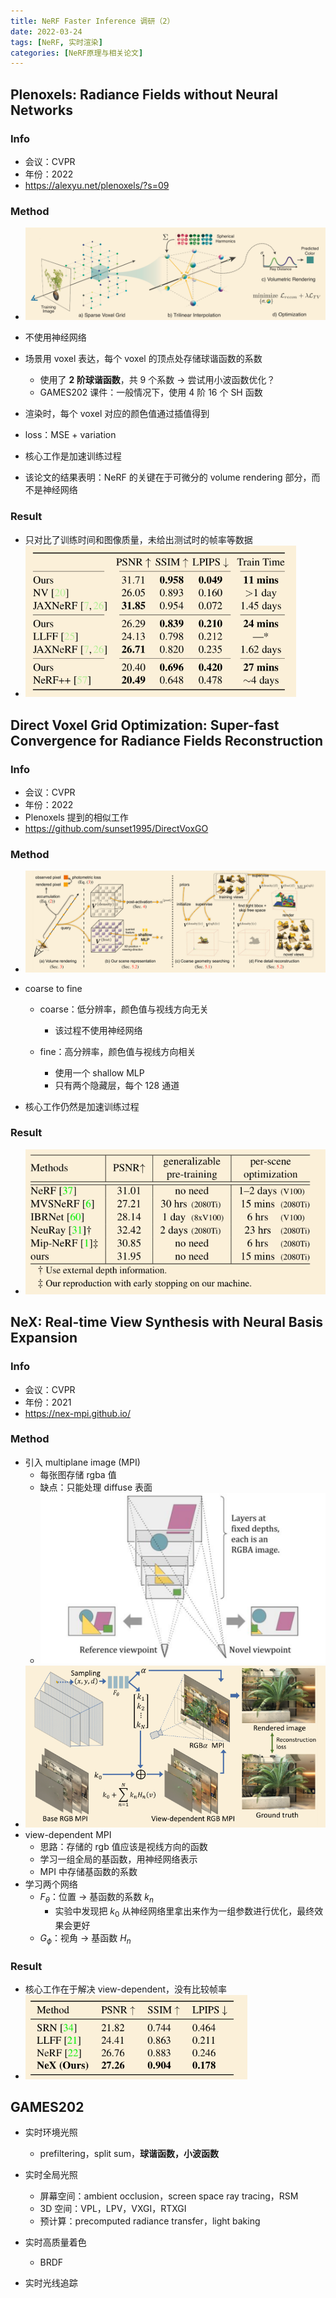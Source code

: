 ```yaml
---
title: NeRF Faster Inference 调研（2）
date: 2022-03-24
tags: [NeRF, 实时渲染]
categories: [NeRF原理与相关论文]
---
```


## Plenoxels: Radiance Fields without Neural Networks

### Info

- 会议：CVPR
- 年份：2022
- https://alexyu.net/plenoxels/?s=09

### Method

- ![image-20220323220157130](Faster%20Inference_20220324/image-20220323220157130.png)

- 不使用神经网络
- 场景用 voxel 表达，每个 voxel 的顶点处存储球谐函数的系数
    - 使用了 **2 阶球谐函数**，共 9 个系数 -> 尝试用小波函数优化？
    - GAMES202 课件：一般情况下，使用 4 阶 16 个 SH 函数
- 渲染时，每个 voxel 对应的颜色值通过插值得到
- loss：MSE + variation
- 核心工作是加速训练过程
- 该论文的结果表明：NeRF 的关键在于可微分的 volume rendering 部分，而不是神经网络

### Result

- 只对比了训练时间和图像质量，未给出测试时的帧率等数据
- <img src="Faster%20Inference_20220324/image-20220323220836486.png" alt="image-20220323220836486" style="zoom:67%;"/>

## Direct Voxel Grid Optimization: Super-fast Convergence for Radiance Fields Reconstruction

### Info

- 会议：CVPR
- 年份：2022
- Plenoxels 提到的相似工作
- https://github.com/sunset1995/DirectVoxGO

### Method

- ![image-20220323222522454](Faster%20Inference_20220324/image-20220323222522454.png)
- coarse to fine
    - coarse：低分辨率，颜色值与视线方向无关
        - 该过程不使用神经网络

    - fine：高分辨率，颜色值与视线方向相关
        - 使用一个 shallow MLP
        - 只有两个隐藏层，每个 128 通道

- 核心工作仍然是加速训练过程

### Result

- <img src="Faster%20Inference_20220324/image-20220323225254063.png" alt="image-20220323225254063" style="zoom:80%;"/>

## NeX: Real-time View Synthesis with Neural Basis Expansion

### Info

- 会议：CVPR
- 年份：2021
- https://nex-mpi.github.io/

### Method

- 引入 multiplane image (MPI)
    - 每张图存储 rgba 值
    - 缺点：只能处理 diffuse 表面
    - <img src="Faster%20Inference_20220324/image-20220323230036126.png" alt="image-20220323230036126" style="zoom: 50%;"/>
- ![image-20220323230552175](Faster%20Inference_20220324/image-20220323230552175.png)
- view-dependent MPI
    - 思路：存储的 rgb 值应该是视线方向的函数
    - 学习一组全局的基函数，用神经网络表示
    - MPI 中存储基函数的系数
- 学习两个网络
    - $F_\theta$：位置 -> 基函数的系数 $k_n$
        - 实验中发现把 $k_0$ 从神经网络里拿出来作为一组参数进行优化，最终效果会更好
    - $G_\phi$：视角 -> 基函数 $H_n$

### Result

- 核心工作在于解决 view-dependent，没有比较帧率
- <img src="Faster%20Inference_20220324/image-20220323233052246.png" alt="image-20220323233052246" style="zoom: 67%;"/>

## GAMES202

- 实时环境光照
    - prefiltering，split sum，**球谐函数，小波函数**

- 实时全局光照
    - 屏幕空间：ambient occlusion，screen space ray tracing，RSM
    - 3D 空间：VPL，LPV，VXGI，RTXGI
    - 预计算：precomputed radiance transfer，light baking

- 实时高质量着色
    - BRDF

- 实时光线追踪
